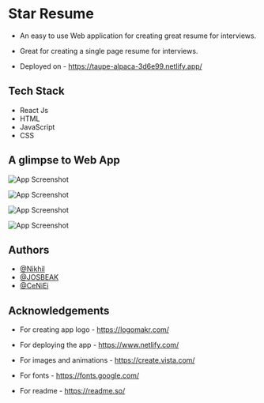 
# Star Resume

- An easy to use Web application for creating great resume for interviews. 

- Great for creating a single page resume for interviews.

- Deployed on - https://taupe-alpaca-3d6e99.netlify.app/



## Tech Stack 

- React Js
- HTML
- JavaScript
- CSS
## A glimpse to Web App

![App Screenshot](https://github.com/Luffy-Nikhil/Star-Resume/blob/main/public/images/Screenshot%20from%202022-05-31%2009-49-11.png?raw=true)

![App Screenshot](https://github.com/Luffy-Nikhil/Star-Resume/blob/main/public/images/Screenshot%20from%202022-05-31%2009-32-40.png?raw=true)

![App Screenshot](https://github.com/Luffy-Nikhil/Star-Resume/blob/main/public/images/Screenshot%20from%202022-05-31%2009-33-28.png?raw=true)

![App Screenshot](https://github.com/Luffy-Nikhil/Star-Resume/blob/main/public/images/Screenshot%20from%202022-05-31%2009-33-46.png?raw=true)




## Authors

- [@Nikhil](https://github.com/Luffy-Nikhil)
- [@JOSBEAK](https://github.com/JOSBEAK)
- [@CeNiEi](https://github.com/CeNiEi)


## Acknowledgements

- For creating app logo - https://logomakr.com/

- For deploying the app - https://www.netlify.com/

- For images and animations - https://create.vista.com/

- For fonts - https://fonts.google.com/

- For readme - https://readme.so/


